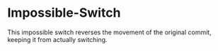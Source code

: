 # Impossible-Switch
This impossible switch reverses the movement of the original commit, keeping it from actually switching.
